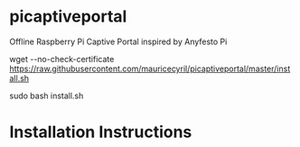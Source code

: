 # picaptiveportal
Offline Raspberry Pi Captive Portal inspired by Anyfesto Pi


wget --no-check-certificate  https://raw.githubusercontent.com/mauricecyril/picaptiveportal/master/install.sh

sudo bash install.sh


# Installation Instructions
